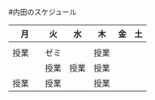 #内田のスケジュール


|       月      |       火      |       水      |       木      |       金      |       土      |
| ------------- | ------------- | ------------- | ------------- | ------------- | ------------- |
|  |  |  |  |  |  |
| 授業　| ゼミ |  | 授業 |  |  |
| 　| 授業 | 授業 | 授業 |  |  |
| 授業 | 授業 |  | 授業 |  |  |
